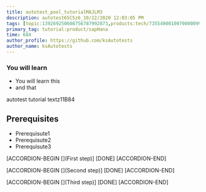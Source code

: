 ```yaml
---
title: autotest_pool_tutorialMAJLM3
description: autotest65C5z6_10/22/2020 12:03:05 PM
tags: [topic:139269250608756787992873,products:tech/73554900100700000996,tutorial:experience/advanced]
primary_tag: tutorial:product/sapHana
time: 684
author_profile: https://github.com/ksAutotests
author_name: ksAutotests
---
```

### You will learn
- You will learn this
- and that

autotest tutorial textz11B84

## Prerequisites
- Prerequisute1
- Prerequisute2
- Prerequisute3

[ACCORDION-BEGIN [](First step)]
[DONE]
[ACCORDION-END]

[ACCORDION-BEGIN [](Second step)]
[DONE]
[ACCORDION-END]

[ACCORDION-BEGIN [](Third step)]
[DONE]
[ACCORDION-END]

